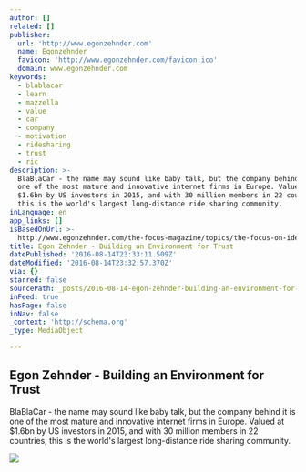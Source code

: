 ```yaml
---
author: []
related: []
publisher:
  url: 'http://www.egonzehnder.com'
  name: Egonzehnder
  favicon: 'http://www.egonzehnder.com/favicon.ico'
  domain: www.egonzehnder.com
keywords:
  - blablacar
  - learn
  - mazzella
  - value
  - car
  - company
  - motivation
  - ridesharing
  - trust
  - ric
description: >-
  BlaBlaCar - the name may sound like baby talk, but the company behind it is
  one of the most mature and innovative internet firms in Europe. Valued at
  $1.6bn by US investors in 2015, and with 30 million members in 22 countries,
  this is the world's largest long-distance ride sharing community.
inLanguage: en
app_links: []
isBasedOnUrl: >-
  http://www.egonzehnder.com/the-focus-magazine/topics/the-focus-on-identity/interview/building-an-environment-for-trust.html
title: Egon Zehnder - Building an Environment for Trust
datePublished: '2016-08-14T23:33:11.509Z'
dateModified: '2016-08-14T23:32:57.370Z'
via: {}
starred: false
sourcePath: _posts/2016-08-14-egon-zehnder-building-an-environment-for-trust.md
inFeed: true
hasPage: false
inNav: false
_context: 'http://schema.org'
_type: MediaObject

---
```

<article style=""><h1>Egon Zehnder - Building an Environment for Trust</h1><p>BlaBlaCar - the name may sound like baby talk, but the company behind it is one of the most mature and innovative internet firms in Europe. Valued at $1.6bn by US investors in 2015, and with 30 million members in 22 countries, this is the world's largest long-distance ride sharing community.</p><img src="https://www.egonzehnder.com/files/focus_slider1_mazzella_1_1.jpg" /></article>